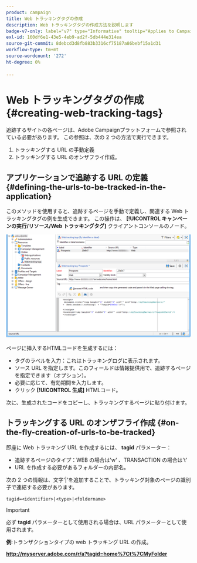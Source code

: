 ```yaml
---
product: campaign
title: Web トラッキングタグの作成
description: Web トラッキングタグの作成方法を説明します
badge-v7-only: label="v7" type="Informative" tooltip="Applies to Campaign Classic v7 only"
exl-id: 160df6e1-43e5-4eb9-ad2f-5db444e314ea
source-git-commit: 8debcd3d8fb883b3316cf75187a86bebf15a1d31
workflow-type: tm+mt
source-wordcount: '272'
ht-degree: 0%

---
```


# Web トラッキングタグの作成{#creating-web-tracking-tags}

追跡するサイトの各ページは、Adobe Campaignプラットフォームで参照されている必要があります。 この参照は、次の 2 つの方法で実行できます。

1. トラッキングする URL の手動定義
1. トラッキングする URL のオンザフライ作成。

## アプリケーションで追跡する URL の定義 {#defining-the-urls-to-be-tracked-in-the-application}

このメソッドを使用すると、追跡するページを手動で定義し、関連する Web トラッキングタグの例を生成できます。 この操作は、 **[!UICONTROL キャンペーンの実行/リソース/Web トラッキングタグ]** クライアントコンソールのノード。

![](assets/d_ncs_integration_webtracking_screen.png)

ページに挿入するHTMLコードを生成するには：

* タグのラベルを入力：これはトラッキングログに表示されます。
* ソース URL を指定します。このフィールドは情報提供用で、追跡するページを指定できます（オプション）。
* 必要に応じて、有効期間を入力します。
* クリック **[!UICONTROL 生成]** HTMLコード。

次に、生成されたコードをコピーし、トラッキングするページに貼り付けます。

## トラッキングする URL のオンザフライ作成 {#on-the-fly-creation-of-urls-to-be-tracked}

即座に Web トラッキング URL を作成するには、 **tagid** パラメーター：

* 追跡するページのタイプ：WEB の場合は&#39;w&#39; 、TRANSACTION の場合は&#39;t&#39;
* URL を作成する必要があるフォルダーの内部名。

次の 2 つの情報は、文字&#39;|&#39;を追加することで、トラッキング対象のページの識別子で連結する必要があります。

```
tagid=<identifier>|<type>|<foldername>
```

>[!IMPORTANT]
>
>必ず **tagid** パラメーターとして使用される場合は、URL パラメーターとして使用されます。

**例**:トランザクションタイプの web トラッキング URL の作成。

**http://myserver.adobe.com/r/a?tagid=home%7Ct%7CMyFolder**
